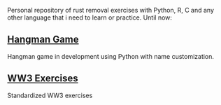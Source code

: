 Personal repository of rust removal exercises with Python, R, C and any other language that i need to learn or practice. Until now:

## [Hangman Game](https://github.com/Crawbyte/Personal_Projects/tree/main/Hangman_Game)
Hangman game in development using Python with name customization.

## [WW3 Exercises](https://github.com/Crawbyte/Personal_Projects/tree/main/WW3)
Standardized WW3 exercises

